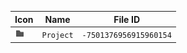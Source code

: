 | Icon | Name | File ID |
| ---  | ---  | ---     |
| ![](Project.png) | `Project` | `-7501376956915960154` |
